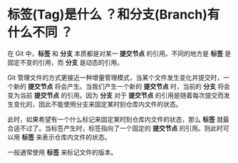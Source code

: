# 标签(Tag)是什么 ？和分支(Branch)有什么不同 ？

在 Git 中，**标签** 和 **分支** 本质都是对某一 **提交节点** 的引用。不同的地方是 **标签** 是固定不变的引用，而 **分支** 是动态的引用。

Git 管理文件的方式更接近一种增量管理模式，当某个文件发生变化并提交时，一个新的 **提交节点** 将会产生。当我们产生一个新的 **提交节点** 时，当前的 **分支** 将会变为当前 **提交节点** 的引用。因为 **分支** 对于 **提交节点** 的引用是随着每次提交而发生变化的，因此不能使用分支来固定某时刻仓库内文件的状态。

此时，如果希望有一个什么标记来固定某时刻仓库内文件的状态，那么 **标签** 就最合适不过了。当标签产生时，标签指向了一个固定的 **提交节点** 的引用。则此时可以用 **标签** 来表示仓库内文件的状态。

一般通常使用 **标签** 来标记文件的版本。
